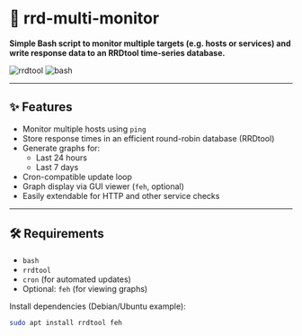 # 📡 rrd-multi-monitor

**Simple Bash script to monitor multiple targets (e.g. hosts or services) and write response data to an RRDtool time-series database.**

![rrdtool](https://img.shields.io/badge/rrdtool-supported-blue) ![bash](https://img.shields.io/badge/bash-✓-green)

---

## ✨ Features

- Monitor multiple hosts using `ping`
- Store response times in an efficient round-robin database (RRDtool)
- Generate graphs for:
  - Last 24 hours
  - Last 7 days
- Cron-compatible update loop
- Graph display via GUI viewer (`feh`, optional)
- Easily extendable for HTTP and other service checks

---

## 🛠️ Requirements

- `bash`
- `rrdtool`
- `cron` (for automated updates)
- Optional: `feh` (for viewing graphs)

Install dependencies (Debian/Ubuntu example):

```bash
sudo apt install rrdtool feh

